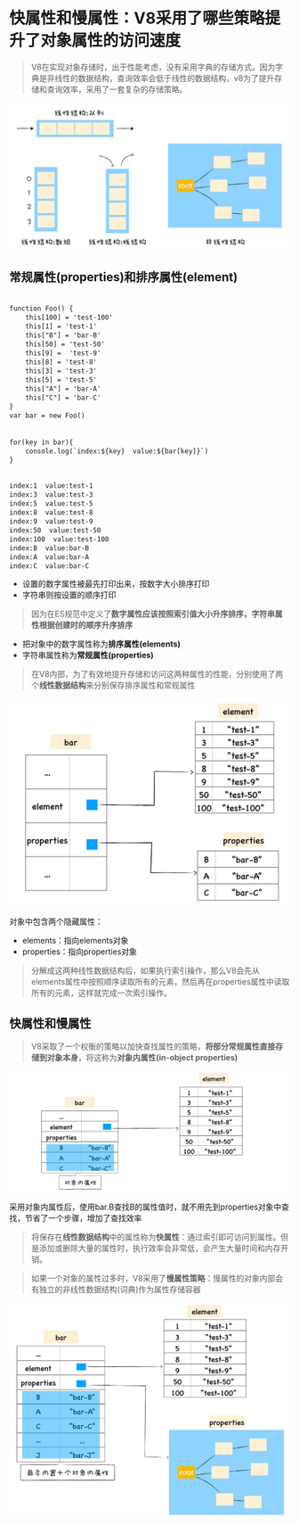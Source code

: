 # 快属性和慢属性：V8采用了哪些策略提升了对象属性的访问速度
> V8在实现对象存储时，出于性能考虑，没有采用字典的存储方式。因为字典是非线性的数据结构，查询效率会低于线性的数据结构，v8为了提升存储和查询效率，采用了一套复杂的存储策略。  

![](img/线性结构和非线性结构.jpg)  

## 常规属性(properties)和排序属性(element)  

```

function Foo() {
    this[100] = 'test-100'
    this[1] = 'test-1'
    this["B"] = 'bar-B'
    this[50] = 'test-50'
    this[9] =  'test-9'
    this[8] = 'test-8'
    this[3] = 'test-3'
    this[5] = 'test-5'
    this["A"] = 'bar-A'
    this["C"] = 'bar-C'
}
var bar = new Foo()


for(key in bar){
    console.log(`index:${key}  value:${bar[key]}`)
}
```

```

index:1  value:test-1
index:3  value:test-3
index:5  value:test-5
index:8  value:test-8
index:9  value:test-9
index:50  value:test-50
index:100  value:test-100
index:B  value:bar-B
index:A  value:bar-A
index:C  value:bar-C
```

- 设置的数字属性被最先打印出来，按数字大小排序打印
- 字符串则按设置的顺序打印  

> 因为在ES规范中定义了**数字属性应该按照索引值大小升序排序，字符串属性根据创建时的顺序升序排序**  

- 把对象中的数字属性称为**排序属性(elements)**
- 字符串属性称为**常规属性(properties)**  

> 在V8内部，为了有效地提升存储和访问这两种属性的性能，分别使用了两个**线性数据结构**来分别保存排序属性和常规属性  

![](img/V8内部对象构造.jpg)  

对象中包含两个隐藏属性：  
- elements：指向elements对象
- properties：指向properties对象  

> 分解成这两种线性数据结构后，如果执行索引操作，那么V8会先从elements属性中按照顺序读取所有的元素，然后再在properties属性中读取所有的元素，这样就完成一次索引操作。

## 快属性和慢属性
> V8采取了一个权衡的策略以加快查找属性的策略，**将部分常规属性直接存储到对象本身**，将这称为**对象内属性(in-object properties)**  

![](img/对象内属性.jpg)  

采用对象内属性后，使用bar.B查找B的属性值时，就不用先到properties对象中查找，节省了一个步骤，增加了查找效率  

> 将保存在**线性数据结构**中的属性称为**快属性**：通过索引即可访问到属性。但是添加或删除大量的属性时，执行效率会非常低，会产生大量时间和内存开销。  

> 如果一个对象的属性过多时，V8采用了**慢属性策略**：慢属性的对象内部会有独立的非线性数据结构(词典)作为属性存储容器  

![](img/慢属性存储.jpg)